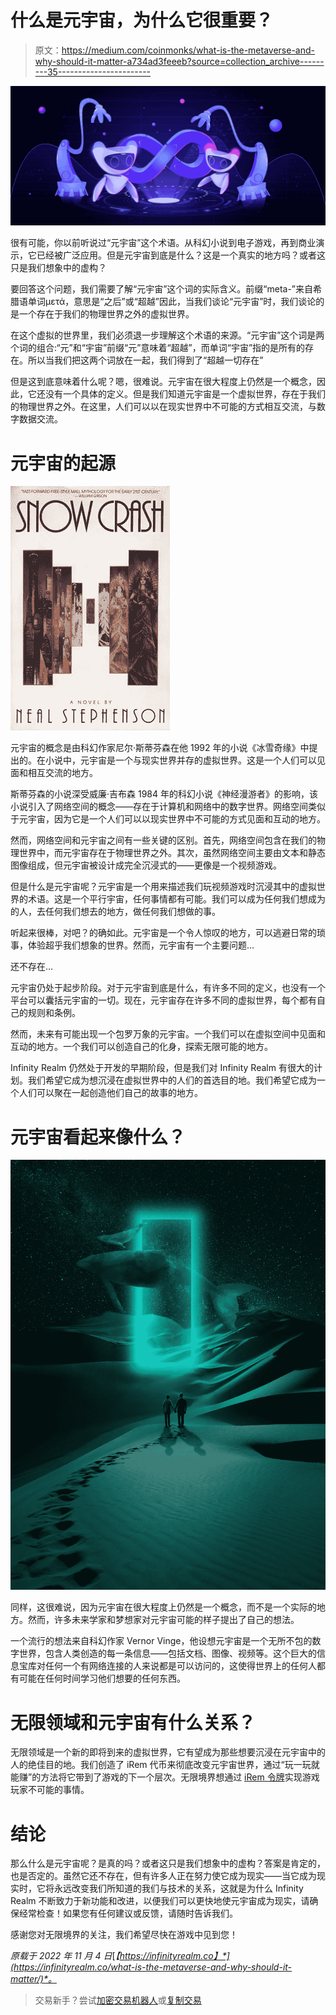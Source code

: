 # 什么是元宇宙，为什么它很重要？

> 原文：<https://medium.com/coinmonks/what-is-the-metaverse-and-why-should-it-matter-a734ad3feeeb?source=collection_archive---------35----------------------->

![](img/c2a7296393a55995b3766aa5c8030954.png)

很有可能，你以前听说过“元宇宙”这个术语。从科幻小说到电子游戏，再到商业演示，它已经被广泛应用。但是元宇宙到底是什么？这是一个真实的地方吗？或者这只是我们想象中的虚构？

要回答这个问题，我们需要了解“元宇宙”这个词的实际含义。前缀“meta-”来自希腊语单词μετά，意思是“之后”或“超越”因此，当我们谈论“元宇宙”时，我们谈论的是一个存在于我们的物理世界之外的虚拟世界。

在这个虚拟的世界里，我们必须退一步理解这个术语的来源。“元宇宙”这个词是两个词的组合:“元”和“宇宙”前缀“元”意味着“超越”，而单词“宇宙”指的是所有的存在。所以当我们把这两个词放在一起，我们得到了“超越一切存在”

但是这到底意味着什么呢？嗯，很难说。元宇宙在很大程度上仍然是一个概念，因此，它还没有一个具体的定义。但是我们知道元宇宙是一个虚拟世界，存在于我们的物理世界之外。在这里，人们可以以在现实世界中不可能的方式相互交流，与数字数据交流。

# 元宇宙的起源

![](img/7a73533685cdbbfb0179feae034be7da.png)

元宇宙的概念是由科幻作家尼尔·斯蒂芬森在他 1992 年的小说《冰雪奇缘》中提出的。在小说中，元宇宙是一个与现实世界并存的虚拟世界。这是一个人们可以见面和相互交流的地方。

斯蒂芬森的小说深受威廉·吉布森 1984 年的科幻小说《神经漫游者》的影响，该小说引入了网络空间的概念——存在于计算机和网络中的数字世界。网络空间类似于元宇宙，因为它是一个人们可以以现实世界中不可能的方式见面和互动的地方。

然而，网络空间和元宇宙之间有一些关键的区别。首先，网络空间包含在我们的物理世界中，而元宇宙存在于物理世界之外。其次，虽然网络空间主要由文本和静态图像组成，但元宇宙被设计成完全沉浸式的——更像是一个视频游戏。

但是什么是元宇宙呢？元宇宙是一个用来描述我们玩视频游戏时沉浸其中的虚拟世界的术语。这是一个平行宇宙，任何事情都有可能。我们可以成为任何我们想成为的人，去任何我们想去的地方，做任何我们想做的事。

听起来很棒，对吧？的确如此。元宇宙是一个令人惊叹的地方，可以逃避日常的琐事，体验超乎我们想象的世界。然而，元宇宙有一个主要问题…

还不存在…

元宇宙仍处于起步阶段。对于元宇宙到底是什么，有许多不同的定义，也没有一个平台可以囊括元宇宙的一切。现在，元宇宙存在许多不同的虚拟世界，每个都有自己的规则和条例。

然而，未来有可能出现一个包罗万象的元宇宙。一个我们可以在虚拟空间中见面和互动的地方。一个我们可以创造自己的化身，探索无限可能的地方。

Infinity Realm 仍然处于开发的早期阶段，但是我们对 Infinity Realm 有很大的计划。我们希望它成为想沉浸在虚拟世界中的人们的首选目的地。我们希望它成为一个人们可以聚在一起创造他们自己的故事的地方。

# 元宇宙看起来像什么？

![](img/c6df7586e59b61fb654be75a95344a5f.png)

同样，这很难说，因为元宇宙在很大程度上仍然是一个概念，而不是一个实际的地方。然而，许多未来学家和梦想家对元宇宙可能的样子提出了自己的想法。

一个流行的想法来自科幻作家 Vernor Vinge，他设想元宇宙是一个无所不包的数字世界，包含人类创造的每一条信息——包括文档、图像、视频等。这个巨大的信息宝库对任何一个有网络连接的人来说都是可以访问的，这使得世界上的任何人都有可能在任何时间学习他们想要的任何东西。

# 无限领域和元宇宙有什么关系？

无限领域是一个新的即将到来的虚拟世界，它有望成为那些想要沉浸在元宇宙中的人的绝佳目的地。我们创造了 iRem 代币来彻底改变元宇宙世界，通过“玩一玩就能赚”的方法将它带到了游戏的下一个层次。无限境界想通过 [iRem 令牌](https://pancakeswap.finance/swap?outputCurrency=0xa410581Ec8e6B11F41d116cA4E494cA499891323)实现游戏玩家不可能的事情。

# 结论

那么什么是元宇宙呢？是真的吗？或者这只是我们想象中的虚构？答案是肯定的，也是否定的。虽然它还不存在，但有许多人正在努力使它成为现实——当它成为现实时，它将永远改变我们所知道的我们与技术的关系，这就是为什么 Infinity Realm 不断致力于新功能和改进，以便我们可以更快地使元宇宙成为现实，请确保经常检查！如果您有任何建议或反馈，请随时告诉我们。

感谢您对无限境界的关注，我们希望尽快在游戏中见到您！

*原载于 2022 年 11 月 4 日*[*【https://infinityrealm.co】*](https://infinityrealm.co/what-is-the-metaverse-and-why-should-it-matter/)*。*

> 交易新手？尝试[加密交易机器人](/coinmonks/crypto-trading-bot-c2ffce8acb2a)或[复制交易](/coinmonks/top-10-crypto-copy-trading-platforms-for-beginners-d0c37c7d698c)